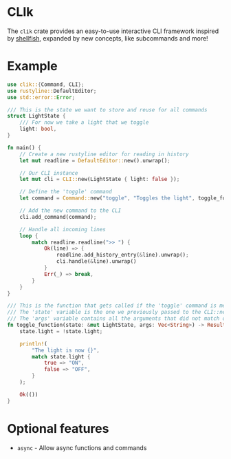# CLIk

The `clik` crate provides an easy-to-use interactive CLI framework inspired by [shellfish](https://crates.io/crates/shellfish), expanded by new concepts, like subcommands and more!

# Example

```rust
use clik::{Command, CLI};
use rustyline::DefaultEditor;
use std::error::Error;

/// This is the state we want to store and reuse for all commands
struct LightState {
    /// For now we take a light that we toggle
    light: bool,
}

fn main() {
    // Create a new rustyline editor for reading in history
    let mut readline = DefaultEditor::new().unwrap();

    // Our CLI instance
    let mut cli = CLI::new(LightState { light: false });

    // Define the 'toggle' command
    let command = Command::new("toggle", "Toggles the light", toggle_function);

    // Add the new command to the CLI
    cli.add_command(command);

    // Handle all incoming lines
    loop {
        match readline.readline(">> ") {
            Ok(line) => {
                readline.add_history_entry(&line).unwrap();
                cli.handle(&line).unwrap()
            }
            Err(_) => break,
        }
    }
}

/// This is the function that gets called if the 'toggle' command is met
/// The 'state' variable is the one we previously passed to the CLI::new() function
/// The 'args' variable contains all the arguments that did not match on any other command
fn toggle_function(state: &mut LightState, args: Vec<String>) -> Result<(), Box<dyn Error>> {
    state.light = !state.light;

    println!(
        "The light is now {}",
        match state.light {
            true => "ON",
            false => "OFF",
        }
    );

    Ok(())
}
```

# Optional features

- `async` - Allow async functions and commands

